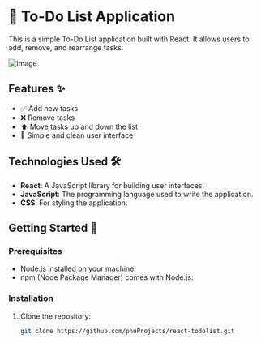 # 📝 To-Do List Application

This is a simple To-Do List application built with React. It allows users to add, remove, and rearrange tasks.

![image](https://github.com/user-attachments/assets/f4f2568e-991d-49f5-9be7-3707d8901122)

## Features ✨

- ✅ Add new tasks
- ❌ Remove tasks
- ⬆️ Move tasks up and down the list
- 🎨 Simple and clean user interface

## Technologies Used 🛠️

- **React**: A JavaScript library for building user interfaces.
- **JavaScript**: The programming language used to write the application.
- **CSS**: For styling the application.

## Getting Started 🚀

### Prerequisites

- Node.js installed on your machine.
- npm (Node Package Manager) comes with Node.js.

### Installation

1. Clone the repository:
   ```bash
   git clone https://github.com/phuProjects/react-todolist.git
